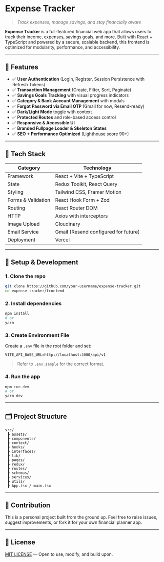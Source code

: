# Expense Tracker

> *Track expenses, manage savings, and stay financially aware*

**Expense Tracker** is a full-featured financial web app that allows users to track their income, expenses, savings goals, and more. Built with React + TypeScript and powered by a secure, scalable backend, this frontend is optimized for modularity, performance, and accessibility.

---

## 🚀 Features

* ✅ **User Authentication** (Login, Register, Session Persistence with Refresh Tokens)
* ✅ **Transaction Management** (Create, Filter, Sort, Paginate)
* ✅ **Savings Goals Tracking** with visual progress indicators
* ✅ **Category & Bank Account Management** with modals
* ✅ **Forgot Password via Email OTP** (Gmail for now, Resend-ready)
* ✅ **Dark/Light Mode** toggle with context
* ✅ **Protected Routes** and role-based access control
* ✅ **Responsive & Accessible UI**
* ✅ **Branded Fullpage Loader & Skeleton States**
* ✅ **SEO + Performance Optimized** (Lighthouse score 90+)

---

## 📍 Tech Stack

| Category      | Technology                            |
|---------------|----------------------------------------|
| Framework     | React + Vite + TypeScript             |
| State         | Redux Toolkit, React Query            |
| Styling       | Tailwind CSS, Framer Motion           |
| Forms & Validation | React Hook Form + Zod           |
| Routing       | React Router DOM                      |
| HTTP          | Axios with interceptors               |
| Image Upload  | Cloudinary                            |
| Email Service | Gmail (Resend configured for future)  |
| Deployment    | Vercel                                |


---

## 🔧 Setup & Development

### 1. Clone the repo

```bash
git clone https://github.com/your-username/expense-tracker.git
cd expense-tracker/frontend
```

### 2. Install dependencies

```bash
npm install
# or
yarn
```

### 3. Create Environment File

Create a `.env` file in the root folder and set:

```env
VITE_API_BASE_URL=http://localhost:3000/api/v1
```

> Refer to `.env.sample` for the correct format.

### 4. Run the app

```bash
npm run dev
# or
yarn dev
```

---

## 🗂️ Project Structure

```
src/
 ┣ assets/                 
 ┣ components/              
 ┣ context/                 
 ┣ hooks/                   
 ┣ interfaces/              
 ┣ lib/                     
 ┣ pages/                   
 ┣ redux/                  
 ┣ routes/                 
 ┣ schemas/                 
 ┣ services/               
 ┣ utils/                   
 ┣ App.tsx / main.tsx      
```

---

## 🙌 Contribution

This is a personal project built from the ground up.
Feel free to raise issues, suggest improvements, or fork it for your own financial planner app.

---

## 📜 License

[MIT LICENSE](./LICENSE) — Open to use, modify, and build upon.
